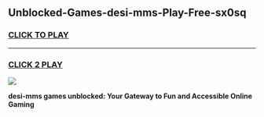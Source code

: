 
## Unblocked-Games-desi-mms-Play-Free-sx0sq
<h3>
<a href="https://premium76.site?title=desi-mms&ref=24M">CLICK TO PLAY</a></h3>
<hr>

<h3>
<a href="https://premium76.site?title=desi-mms&ref=24M">CLICK 2 PLAY</a>
  
</h3>

<a href="https://premium76.site?title=desi-mms&ref=24M"><img src="https://clearcache.store/games.png"></a>


**desi-mms games unblocked: Your Gateway to Fun and Accessible Online Gaming**
